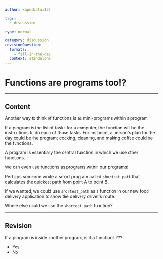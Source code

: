 ```yaml
---
author: kapnobatai136

tags:
  - discussion

type: normal

category: discussion
revisionQuestion:
  formats:
    - fill-in-the-gap
  context: standalone
---
```


# Functions are programs too!?

---
## Content

Another way to think of functions is as mini-programs within a program.

If a program is the list of tasks for a computer, the function will be the instructions to do each of those tasks. For instance, a person's plan for the day could be the program; cooking, cleaning, and making coffee could be the functions.

A program is essentially the central function in which we use other functions.

We can even use functions as programs within our programs!

Perhaps someone wrote a smart program called `shortest_path` that calculates the quickest path from point A to point B. 

If we wanted, we could use `shortest_path` as a function in our new food delivery application to show the delivery driver's route.


Where else could we use the `shortest_path` function?


---

## Revision

If a program is inside another program, is it a function?
???

- Yes
- No